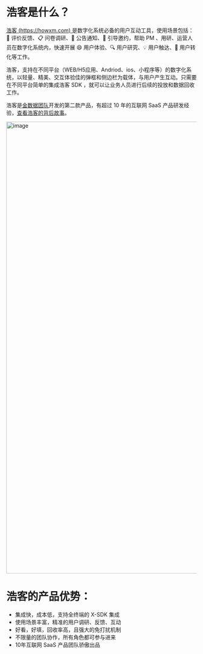 # 浩客是什么？

[浩客 (https://howxm.com) ](https://howxm.com) 是数字化系统必备的用户互动工具，使用场景包括：💬 评价反馈、📋 问卷调研、📢 公告通知、🤝 引导邀约，帮助 PM 、用研、运营人员在数字化系统内，快速开展 😄 用户体验、🔍 用户研究、💡 用户触达、🚀 用户转化等工作。

浩客，支持在不同平台（WEB/H5应用、Andriod、ios、小程序等）的数字化系统，以轻量、精美、交互体验佳的弹框和侧边栏为载体，与用户产生互动。只需要在不同平台简单的集成浩客 SDK ，就可以让业务人员进行后续的投放和数据回收工作。

浩客是[金数据团队](https://jinshuju.net)开发的第二款产品，有超过 10 年的互联网 SaaS 产品研发经验，[查看浩客的背后故事](https://howxm.com/help/articles/product-story)。

<img width="1195" alt="image" src="https://github.com/howxm/.github/assets/528043/4156c95d-8ce2-41a9-a123-a391714c0ccc">

# 浩客的产品优势：

- 集成快，成本低，支持全终端的 X-SDK 集成
- 使用场景丰富，精准的用户调研、反馈、互动
- 好看，好填，回收率高，且强大的免打扰机制
- 不限量的团队协作，所有角色都可参与进来
- 10年互联网 SaaS 产品团队骄傲出品
